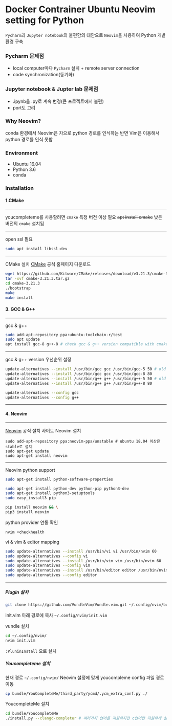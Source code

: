 # Docker Contrainer Ubuntu Neovim setting for Python 

`Pycharm`과 `Jupyter notebook`의 불편함의 대안으로 `Neovim`을 사용하여 Python 개발 환경 구축

### __Pycharm__ 문제점
- local computer마다 `Pycharm` 설치 + remote server connection
- code synchronization(동기화)

### __Jupyter notebook__ & __Jupter lab__ 문제점
- .ipynb을 .py로 계속 변경(큰 프로젝트에서 불편)
- port도 고려

### Why __Neovim__?
conda 환경에서 Neovim은 자으로 python 경로를 인식하는 반면 Vim은 이용해서 python 경로를 인식 못함 

### Environment
- Ubuntu 16.04
- Python 3.6
- conda 

### Installation
####  1.CMake
- - -
youcompleteme를 사용할려면 `cmake` 특정 버전 이상 필요
~~apt install cmake~~ 낮은 버전의 `cmake` 설치됨
- - -
open ssl 필요
```bash
sudo apt install libssl-dev 
```
- - -
CMake 설치
[CMake](https://cmake.org/download/) 공식 홈페이지 다운로드
```bash
wget https://github.com/Kitware/CMake/releases/download/v3.21.3/cmake-3.21.3.tar.gz # version check
tar -xvf cmake-3.21.3.tar.gz
cd cmake-3.21.3
./bootstrap
make
make install
```

#### 3. GCC & G++
- - - 
gcc & g++ 
```bash
sudo add-apt-repository ppa:ubuntu-toolchain-r/test 
sudo apt update
apt install gcc-8 g++-8 # check gcc & g++ version compatible with cmake & youcompleteme
```
- - -
gcc & g++ version 우선순위 설정
```bash
update-alternatives --install /usr/bin/gcc gcc /usr/bin/gcc-5 50 # old version gcc
update-alternatives --install /usr/bin/gcc gcc /usr/bin/gcc-8 80
update-alternatives --install /usr/bin/g++ g++ /usr/bin/g++-5 50 # old version g++
update-alternatives --install /usr/bin/g++ g++ /usr/bin/g++-8 80

update-alternatives --config gcc
update-alternatives --config g++
```
- - -

#### 4. Neovim
- - -
[Neovim](https://github.com/neovim/neovim/wiki/Installing-Neovim) 공식 설치 사이트 
Neovim 설치
```
sudo add-apt-repository ppa:neovim-ppa/unstable # ubuntu 18.04 이상은 stable로 설치 
sudo apt-get update
sudo apt-get install neovim
```
- - -
Neovim python support
```bash
sudo apt-get install python-software-properties
```

```bash
sudo apt-get install python-dev python-pip python3-dev
sudo apt-get install python3-setuptools
sudo easy_install3 pip
```
```bash
pip install neovim && \
pip3 install neovim 
```
python provider 연동 확인
```bash
nvim +checkhealth
```

vi & vim & editor mapping
```bash
sudo update-alternatives --install /usr/bin/vi vi /usr/bin/nvim 60
sudo update-alternatives --config vi
sudo update-alternatives --install /usr/bin/vim vim /usr/bin/nvim 60
sudo update-alternatives --config vim
sudo update-alternatives --install /usr/bin/editor editor /usr/bin/nvim 60
sudo update-alternatives --config editor
```
- - -
##### Plugin 설치

```bash
git clone https://github.com/VundleVim/Vundle.vim.git ~/.config/nvim/bundle/Vundle.vim # check directory path
```

init.vim 아래 경로에 복사
```~/.config/nvim/init.vim```

vundle 설치
```bash
cd ~/.config/nvim/
nvim init.vim
```
```:PluninInstall``` 으로 설치

##### Youcompleteme 설치
현재 경로 ```~/.config/nvim/```
Neovim 설정에 맞게 youcompleme config 파일 경로 이동
```bash
cp bundle/YouCompleteMe/third_party/ycmd/.ycm_extra_conf.py ./
```
YoucompleteMe 설치
```bash
cd bundle/YoucompleteMe
./install.py --clangd-completer # 여러가지 언어를 지원하지만 c언어만 지원하게 설치
```
